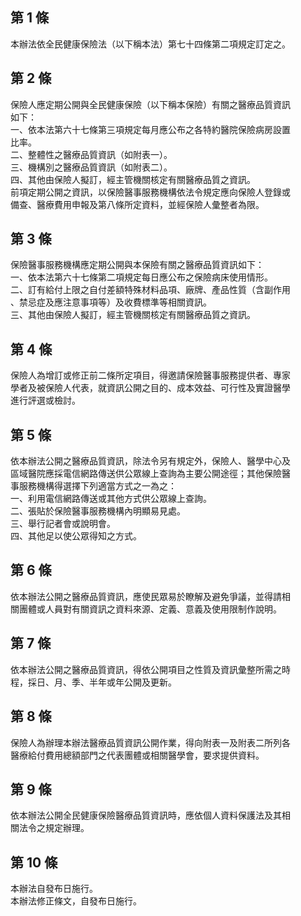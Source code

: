 第 1 條
-------
本辦法依全民健康保險法（以下稱本法）第七十四條第二項規定訂定之。

第 2 條
-------
保險人應定期公開與全民健康保險（以下稱本保險）有關之醫療品質資訊  
如下：  
一、依本法第六十七條第三項規定每月應公布之各特約醫院保險病房設置  
    比率。  
二、整體性之醫療品質資訊（如附表一）。  
三、機構別之醫療品質資訊（如附表二）。  
四、其他由保險人擬訂，經主管機關核定有關醫療品質之資訊。  
前項定期公開之資訊，以保險醫事服務機構依法令規定應向保險人登錄或  
備查、醫療費用申報及第八條所定資料，並經保險人彙整者為限。

第 3 條
-------
保險醫事服務機構應定期公開與本保險有關之醫療品質資訊如下：  
一、依本法第六十七條第二項規定每日應公布之保險病床使用情形。  
二、訂有給付上限之自付差額特殊材料品項、廠牌、產品性質（含副作用  
    、禁忌症及應注意事項等）及收費標準等相關資訊。  
三、其他由保險人擬訂，經主管機關核定有關醫療品質之資訊。

第 4 條
-------
保險人為增訂或修正前二條所定項目，得邀請保險醫事服務提供者、專家  
學者及被保險人代表，就資訊公開之目的、成本效益、可行性及實證醫學  
進行評選或檢討。

第 5 條
-------
依本辦法公開之醫療品質資訊，除法令另有規定外，保險人、醫學中心及  
區域醫院應採電信網路傳送供公眾線上查詢為主要公開途徑；其他保險醫  
事服務機構得選擇下列適當方式之一為之：  
一、利用電信網路傳送或其他方式供公眾線上查詢。  
二、張貼於保險醫事服務機構內明顯易見處。  
三、舉行記者會或說明會。  
四、其他足以使公眾得知之方式。

第 6 條
-------
依本辦法公開之醫療品質資訊，應使民眾易於瞭解及避免爭議，並得請相  
關團體或人員對有關資訊之資料來源、定義、意義及使用限制作說明。

第 7 條
-------
依本辦法公開之醫療品質資訊，得依公開項目之性質及資訊彙整所需之時  
程，採日、月、季、半年或年公開及更新。

第 8 條
-------
保險人為辦理本辦法醫療品質資訊公開作業，得向附表一及附表二所列各  
醫療給付費用總額部門之代表團體或相關醫學會，要求提供資料。

第 9 條
-------
依本辦法公開全民健康保險醫療品質資訊時，應依個人資料保護法及其相  
關法令之規定辦理。

第 10 條
--------
本辦法自發布日施行。  
本辦法修正條文，自發布日施行。

